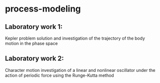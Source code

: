 # process-modeling

## Laboratory work 1:
Kepler problem solution and investigation of the trajectory of the body motion
in the phase space

## Laboratory work 2:
Character motion investigation of a linear and nonlinear oscillator
under the action of periodic force using the Runge-Kutta method
